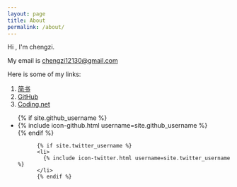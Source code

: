 ```yaml
---
layout: page
title: About
permalink: /about/
---
```


Hi , I'm chengzi. 

My email is <a href="mailto:chengzi12130+ichengzi.github.io@gmail.com">chengzi12130@gmail.com</a>

Here is some of my links:

1. [简书](http://www.jianshu.com/u/kHgMWZ)
2. [GitHub](https://github.com/ichengzi)
3. [Coding.net](https://coding.net/u/4728)

<ul class="social-media-list">
          {% if site.github_username %}
          <li>
            {% include icon-github.html username=site.github_username %}
          </li>
          {% endif %}

          {% if site.twitter_username %}
          <li>
            {% include icon-twitter.html username=site.twitter_username %}
          </li>
          {% endif %}
</ul>